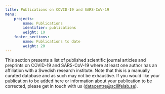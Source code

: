```yaml
---
title: Publications on COVID-19 and SARS-CoV-19
menu:
    projects:
        name: Publications
        identifier: publications
        weight: 10
    footer_sections:
        name: Publications to date
        weight: 20
---
```


This section presents a list of published scientific journal articles and preprints on COVID-19 and SARS-CoV-19 where at least one author has an affiliation with a Swedish research institute. Note that this is a manually curated database and as such may not be exhaustive. If you would like your publication to be added here or information about your publication to be corrected, please get in touch with us (datacentre@scilifelab.se).
